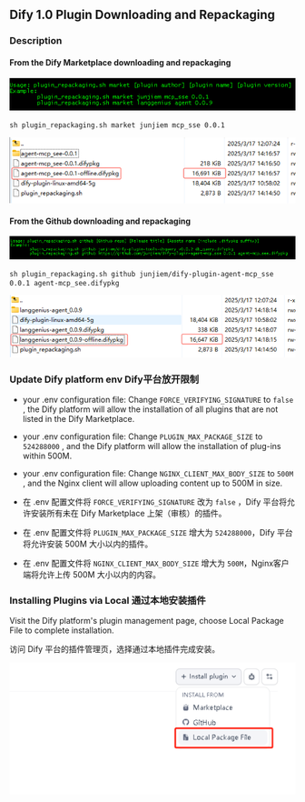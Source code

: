## Dify 1.0 Plugin Downloading and Repackaging


### Description

#### From the Dify Marketplace downloading and repackaging

![market](images/market.png)

```shell
sh plugin_repackaging.sh market junjiem mcp_sse 0.0.1
```

![junjiem-mcp_sse](images/junjiem-mcp_sse.png)



#### From the Github downloading and repackaging

![github](images/github.png)

```shell
sh plugin_repackaging.sh github junjiem/dify-plugin-agent-mcp_sse 0.0.1 agent-mcp_see.difypkg
```


![langgenius-agent](images/langgenius-agent.png)




### Update Dify platform env  Dify平台放开限制

- your .env configuration file: Change `FORCE_VERIFYING_SIGNATURE` to `false` , the Dify platform will allow the installation of all plugins that are not listed in the Dify Marketplace.

- your .env configuration file: Change `PLUGIN_MAX_PACKAGE_SIZE` to `524288000` , and the Dify platform will allow the installation of plug-ins within 500M.

- your .env configuration file: Change `NGINX_CLIENT_MAX_BODY_SIZE` to `500M` , and the Nginx client will allow uploading content up to 500M in size.



- 在 .env 配置文件将 `FORCE_VERIFYING_SIGNATURE` 改为 `false` ，Dify 平台将允许安装所有未在 Dify Marketplace 上架（审核）的插件。

- 在 .env 配置文件将 `PLUGIN_MAX_PACKAGE_SIZE` 增大为 `524288000`，Dify 平台将允许安装 500M 大小以内的插件。

- 在 .env 配置文件将 `NGINX_CLIENT_MAX_BODY_SIZE` 增大为 `500M`，Nginx客户端将允许上传 500M 大小以内的内容。




### Installing Plugins via Local 通过本地安装插件

Visit the Dify platform's plugin management page, choose Local Package File to complete installation.

访问 Dify 平台的插件管理页，选择通过本地插件完成安装。

![install_plugin_via_local](./images/install_plugin_via_local.png)

